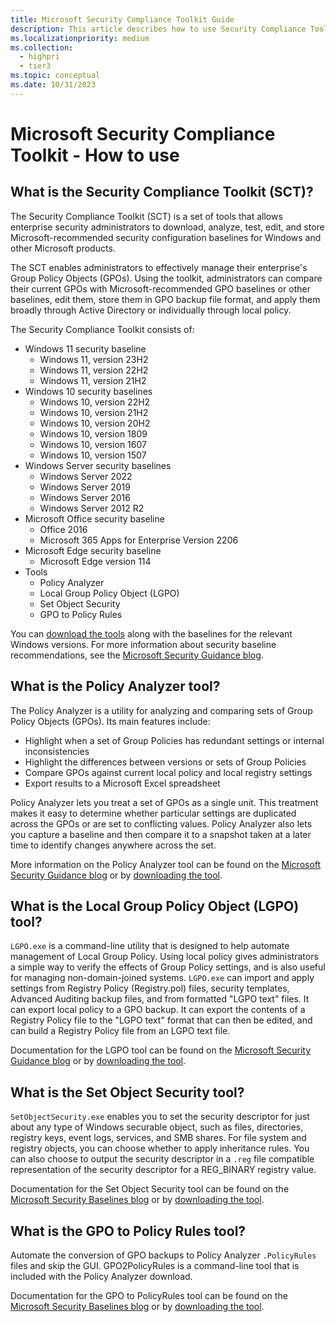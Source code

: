 ```yaml
---
title: Microsoft Security Compliance Toolkit Guide
description: This article describes how to use Security Compliance Toolkit in your organization.
ms.localizationpriority: medium
ms.collection:
  - highpri
  - tier3
ms.topic: conceptual
ms.date: 10/31/2023
---
```


# Microsoft Security Compliance Toolkit - How to use

## What is the Security Compliance Toolkit (SCT)?

The Security Compliance Toolkit (SCT) is a set of tools that allows enterprise security administrators to download, analyze, test, edit, and store Microsoft-recommended security configuration baselines for Windows and other Microsoft products.

The SCT enables administrators to effectively manage their enterprise's Group Policy Objects (GPOs). Using the toolkit, administrators can compare their current GPOs with Microsoft-recommended GPO baselines or other baselines, edit them, store them in GPO backup file format, and apply them broadly through Active Directory or individually through local policy.

The Security Compliance Toolkit consists of:

- Windows 11 security baseline
  - Windows 11, version 23H2
  - Windows 11, version 22H2
  - Windows 11, version 21H2
- Windows 10 security baselines
  - Windows 10, version 22H2
  - Windows 10, version 21H2
  - Windows 10, version 20H2
  - Windows 10, version 1809
  - Windows 10, version 1607
  - Windows 10, version 1507
- Windows Server security baselines
  - Windows Server 2022
  - Windows Server 2019
  - Windows Server 2016
  - Windows Server 2012 R2
- Microsoft Office security baseline
  - Office 2016
  - Microsoft 365 Apps for Enterprise Version 2206
- Microsoft Edge security baseline
  - Microsoft Edge version 114
- Tools
  - Policy Analyzer
  - Local Group Policy Object (LGPO)
  - Set Object Security
  - GPO to Policy Rules

You can [download the tools](https://www.microsoft.com/download/details.aspx?id=55319) along with the baselines for the relevant Windows versions. For more information about security baseline recommendations, see the [Microsoft Security Guidance blog](https://techcommunity.microsoft.com/t5/microsoft-security-baselines/bg-p/Microsoft-Security-Baselines).

## What is the Policy Analyzer tool?

The Policy Analyzer is a utility for analyzing and comparing sets of Group Policy Objects (GPOs). Its main features include:

- Highlight when a set of Group Policies has redundant settings or internal inconsistencies
- Highlight the differences between versions or sets of Group Policies
- Compare GPOs against current local policy and local registry settings
- Export results to a Microsoft Excel spreadsheet

Policy Analyzer lets you treat a set of GPOs as a single unit. This treatment makes it easy to determine whether particular settings are duplicated across the GPOs or are set to conflicting values. Policy Analyzer also lets you capture a baseline and then compare it to a snapshot taken at a later time to identify changes anywhere across the set.

More information on the Policy Analyzer tool can be found on the [Microsoft Security Guidance blog](https://techcommunity.microsoft.com/t5/microsoft-security-baselines/new-amp-updated-security-tools/ba-p/1631613) or by [downloading the tool](https://www.microsoft.com/download/details.aspx?id=55319).

## What is the Local Group Policy Object (LGPO) tool?

`LGPO.exe` is a command-line utility that is designed to help automate management of Local Group Policy. Using local policy gives administrators a simple way to verify the effects of Group Policy settings, and is also useful for managing non-domain-joined systems. `LGPO.exe` can import and apply settings from Registry Policy (Registry.pol) files, security templates, Advanced Auditing backup files, and from formatted "LGPO text" files. It can export local policy to a GPO backup. It can export the contents of a Registry Policy file to the "LGPO text" format that can then be edited, and can build a Registry Policy file from an LGPO text file.

Documentation for the LGPO tool can be found on the [Microsoft Security Guidance blog](https://techcommunity.microsoft.com/t5/microsoft-security-baselines/new-amp-updated-security-tools/ba-p/1631613) or by [downloading the tool](https://www.microsoft.com/download/details.aspx?id=55319).

## What is the Set Object Security tool?

`SetObjectSecurity.exe` enables you to set the security descriptor for just about any type of Windows securable object, such as files, directories, registry keys, event logs, services, and SMB shares. For file system and registry objects, you can choose whether to apply inheritance rules. You can also choose to output the security descriptor in a `.reg` file compatible representation of the security descriptor for a REG_BINARY registry value.

Documentation for the Set Object Security tool can be found on the [Microsoft Security Baselines blog](https://techcommunity.microsoft.com/t5/microsoft-security-baselines/new-amp-updated-security-tools/ba-p/1631613) or by [downloading the tool](https://www.microsoft.com/download/details.aspx?id=55319).

## What is the GPO to Policy Rules tool?

Automate the conversion of GPO backups to Policy Analyzer `.PolicyRules` files and skip the GUI. GPO2PolicyRules is a command-line tool that is included with the Policy Analyzer download.

Documentation for the GPO to PolicyRules tool can be found on the [Microsoft Security Baselines blog](https://techcommunity.microsoft.com/t5/microsoft-security-baselines/new-amp-updated-security-tools/ba-p/1631613) or by [downloading the tool](https://www.microsoft.com/download/details.aspx?id=55319).
